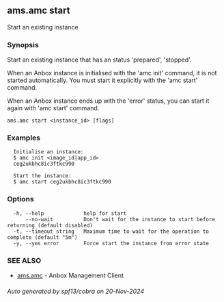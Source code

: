 ## ams.amc start

Start an existing instance

### Synopsis

Start an existing instance that has an status 'prepared', 'stopped'.

When an Anbox instance is initialised with the 'amc init' command, it is not started automatically.
You must start it explicitly with the 'amc start' command.

When an Anbox instance ends up with the 'error' status, you can start it again with 'amc start' command.


```
ams.amc start <instance_id> [flags]
```

### Examples

```
  Initialise an instance:
  $ amc init <image_id|app_id>
  ceg2ukbhc8ic3ftkc990

  Start the instance:
  $ amc start ceg2ukbhc8ic3ftkc990
```

### Options

```
  -h, --help             help for start
      --no-wait          Don't wait for the instance to start before returning (default disabled)
  -t, --timeout string   Maximum time to wait for the operation to complete (default "5m")
  -y, --yes error        Force start the instance from error state
```

### SEE ALSO

* [ams.amc](ams.amc.md)	 - Anbox Management Client

###### Auto generated by spf13/cobra on 20-Nov-2024
